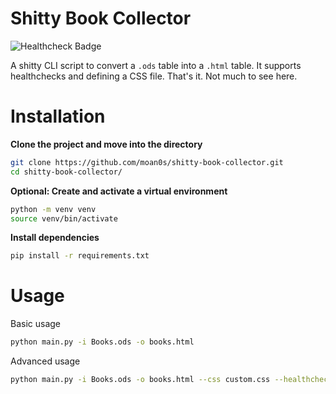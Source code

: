 # Shitty Book Collector

![Healthcheck Badge](https://hc.wurzelraum.org/badge/98e8acf3-6b50-44bd-b361-2ce2cb702b0c/c7Tl9PQ2/qzt-buch.svg)

A shitty CLI script to convert a `.ods` table into a `.html` table. It supports healthchecks and defining a CSS file.
That's it. Not much to see here.

# Installation

**Clone the project and move into the directory**
```bash
git clone https://github.com/moan0s/shitty-book-collector.git
cd shitty-book-collector/
```

**Optional: Create and activate a virtual environment**
```bash
python -m venv venv
source venv/bin/activate
```

**Install dependencies**
```bash
pip install -r requirements.txt
```

# Usage

Basic usage
```bash
python main.py -i Books.ods -o books.html
```

Advanced usage
```bash
python main.py -i Books.ods -o books.html --css custom.css --healthcheck https://hc.example.org/ping/8acb905-1234-4567-7890-dac56fff
```
